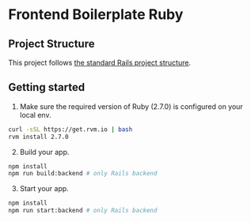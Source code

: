 # Frontend Boilerplate Ruby

## Project Structure

This project follows [the standard Rails project structure](https://www.tutorialspoint.com/ruby-on-rails/rails-directory-structure.htm).

## Getting started

1. Make sure the required version of Ruby (2.7.0) is configured on your local env.

```bash
curl -sSL https://get.rvm.io | bash
rvm install 2.7.0
```

2. Build your app.

```bash
npm install
npm run build:backend # only Rails backend
```

3. Start your app.

```bash
npm install
npm run start:backend # only Rails backend
```
